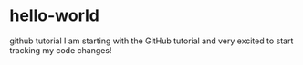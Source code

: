 # hello-world
github tutorial
I am starting with the GitHub tutorial and very excited to start tracking my code changes!
